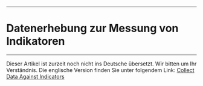 ****
# Datenerhebung zur Messung von Indikatoren
---

Dieser Artikel ist zurzeit noch nicht ins Deutsche übersetzt. Wir bitten um Ihr Verständnis. Die englische Version finden Sie unter folgendem Link: [Collect Data Against Indicators](https://help.toladata.com/en/toladata-course/lesson-4-tracking-program-progress/collect-data-against-indicators.html)

